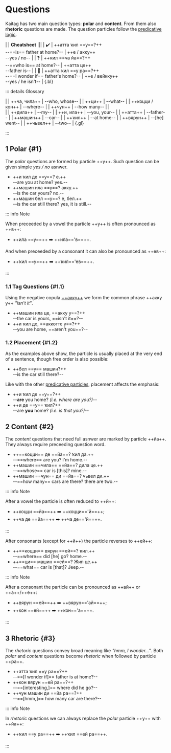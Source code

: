 # Questions

Kaitag has two main question types: **polar** and **content**. From them also **rhetoric** questions are made. The question particles follow the [predicative logic](./predicatives).

|
| **Cheatsheet** |||
| ✔️ | ++атта ҡил ==у==?++ <br> --==is== father at home?-- | ++е / акку++ <br> --yes / no-- |
| ❓ | ++ҡил ==ча йа==?++ <br> --==who is== at home?-- | ++атта це++ <br> --father is-- |
| 🤔 | ++атта ҡил ==у ра==?++ <br> --==I wonder if== father's home?-- | ++е / вейкку++ <br> --yes / he isn't-- |
{.bl}

::: details Glossary

|
| ++ча, чила++ | --who, whose-- |
| ++ци++ | --what-- |
| ++коцци / кон++ | --where-- |
| ++чун++ | --how many-- |
| <br> |
| ++дила++ | --my-- |
| ++и, ила++ | --you, your-- |
| ++атта++ | --father-- |
| ++машин++ | --car-- |
| ++ҡил++ | --at home-- |
| ++вярун++ | --[he] went-- |
| ++чьвел++ | --two-- |
{.gl}

:::

## 1 Polar {#1}

The *polar* questions are formed by particle ++y++. Such question can be given simple *yes / no* asnwer.

- ++и ҡил де ==у==? е.++  
  --are you at home? yes.--
- ++машин ила ==у==? акку.++  
  --is the car yours? no.--
- ++машин бел ==у==? е, бел.++  
  --is the car still there? yes, it is still.--

::: info Note

When preceeded by a vowel the particle ++у++ is often pronounced as ++в++:

- ++ила ==у==++ ➡️ ++ила=='в==++.
  
And when preceeded by a consonant it can also be pronounced as ++ев++:

- ++ҡил ==у==++ ➡️ ++ҡил=='ев==++.

:::

### 1.1 Tag Questions {#1.1}

Using the negative copula [++акку++](./copulas.md#1.1) we form the common phrase ++акку у++ *"isn't it"*.

- ++машин ила це, ==акку у==?++  
  --the car is yours, ==isn't it==?--
- ++и ҡил де, ==аккотте у==?++  
  --you are home, ==aren't you==?--

### 1.2 Placement {#1.2}

As the examples above show, the particle is usually placed at the very end of a sentence, though free order is also possible:

- ++бел ==у== машин?++  
  --is the car still there?--

Like with the other [predicative particles](./predicatives#3), placement affects the emphasis:

- ++и ҡил де ==у==?++  
  --**are** you home? *(i.e. where are you?)*--
- ++и де ==у== ҡил?++  
  --are **you** home? *(i.e. is that you?)*--

## 2 Content {#2}

The *content* questions that need full asnwer are marked by particle ++йа++. They always require preceeding question word.

- ++==коцци== де ==йа==? ҡил да.++  
  --==where== are you? I'm home.--
- ++машин ==чила== ==йа==? дила це.++  
  --==whose== car is [this]? mine.--
- ++машин ==чун== ди ==йа==? чьвел ди.++  
  --==how many== cars are there? there are two.--

::: info Note

After a vowel the particle is often reduced to ++й++:  

- ++коцци ==йа==++ ➡️ ++коцци=='й==++;
- ++ча де ==йа==++ ➡️ ++ча де=='й==++.

:::

After consonants (except for ++й++) the particle reverses to ++ей++:

- ++==коцци== вярун ==ей==? ҡил.++  
  --==where== did [he] go? home.--
- ++==ци== машин ==ей==? Жип це.++  
  --==what== car is [that]? Jeep.--

::: info Note

After a consonant the particle can be pronounced as ++ай++ or ++а++/++е++:  

- ++вярун ==ей==++ ➡️ ++вярун=='ай==++;
- ++кон ==ей==++ ➡️ ++кон=='а==++.

:::

## 3 Rhetoric {#3}

The *rhetoric* questions convey broad meaning like *"hmm, I wonder..."*. Both *polar* and *content* questions become *rhetoric* when followed by particle ++ра++.

- ++атта ҡил ==у ра==?++  
  --==[I wonder if]== father is at home?--
- ++кон вярун ==ей ра==?++  
  --==[interesting,]== where did he go?--
- ++чун машин ди ==йа ра==?++  
  --==[hmm,]== how many car are there?--

::: info Note

In *rhetoric* questions we can always replace the *polar* particle ++у++ with ++йа++:  

- ++ҡил ==у ра==++ ➡️ ++ҡил ==ей ра==++.

:::
